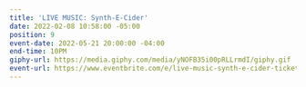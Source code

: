 ```yaml
---
title: 'LIVE MUSIC: Synth-E-Cider'
date: 2022-02-08 10:58:00 -05:00
position: 9
event-date: 2022-05-21 20:00:00 -04:00
end-time: 10PM
giphy-url: https://media.giphy.com/media/yNOFB35i00pRLLrmdI/giphy.gif
event-url: https://www.eventbrite.com/e/live-music-synth-e-cider-tickets-311897552977
---
```


